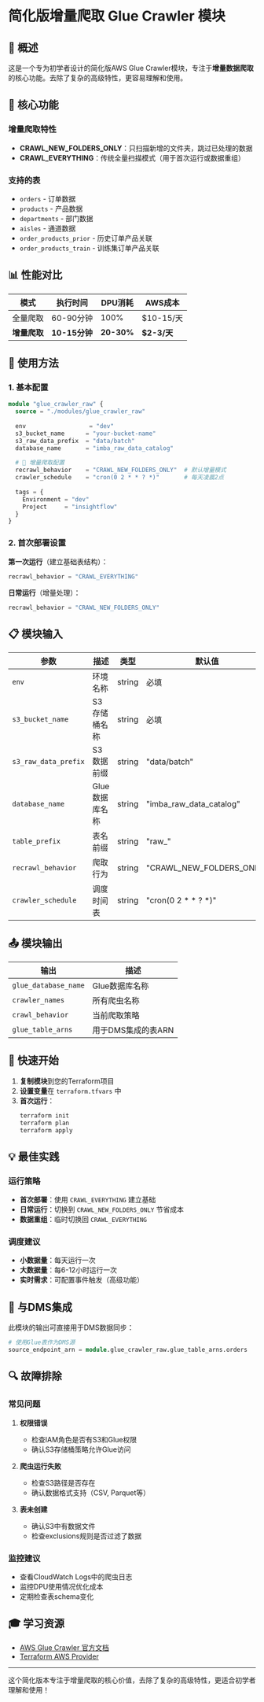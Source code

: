 # 简化版增量爬取 Glue Crawler 模块

## 📖 概述

这是一个专为初学者设计的简化版AWS Glue Crawler模块，专注于**增量数据爬取**的核心功能。去除了复杂的高级特性，更容易理解和使用。

## 🎯 核心功能

### 增量爬取特性
- **CRAWL_NEW_FOLDERS_ONLY**：只扫描新增的文件夹，跳过已处理的数据
- **CRAWL_EVERYTHING**：传统全量扫描模式（用于首次运行或数据重组）

### 支持的表
- `orders` - 订单数据
- `products` - 产品数据  
- `departments` - 部门数据
- `aisles` - 通道数据
- `order_products_prior` - 历史订单产品关联
- `order_products_train` - 训练集订单产品关联

## 📊 性能对比

| 模式 | 执行时间 | DPU消耗 | AWS成本 |
|------|----------|---------|---------|
| 全量爬取 | 60-90分钟 | 100% | $10-15/天 |
| **增量爬取** | **10-15分钟** | **20-30%** | **$2-3/天** |

## 🔧 使用方法

### 1. 基本配置

```terraform
module "glue_crawler_raw" {
  source = "./modules/glue_crawler_raw"
  
  env                  = "dev"
  s3_bucket_name      = "your-bucket-name"
  s3_raw_data_prefix  = "data/batch"
  database_name       = "imba_raw_data_catalog"
  
  # 🚀 增量爬取配置
  recrawl_behavior    = "CRAWL_NEW_FOLDERS_ONLY"  # 默认增量模式
  crawler_schedule    = "cron(0 2 * * ? *)"       # 每天凌晨2点
  
  tags = {
    Environment = "dev"
    Project     = "insightflow"
  }
}
```

### 2. 首次部署设置

**第一次运行**（建立基础表结构）：
```terraform
recrawl_behavior = "CRAWL_EVERYTHING"
```

**日常运行**（增量处理）：
```terraform
recrawl_behavior = "CRAWL_NEW_FOLDERS_ONLY"
```

## 📋 模块输入

| 参数 | 描述 | 类型 | 默认值 |
|------|------|------|--------|
| `env` | 环境名称 | string | 必填 |
| `s3_bucket_name` | S3存储桶名称 | string | 必填 |
| `s3_raw_data_prefix` | S3数据前缀 | string | "data/batch" |
| `database_name` | Glue数据库名称 | string | "imba_raw_data_catalog" |
| `table_prefix` | 表名前缀 | string | "raw_" |
| `recrawl_behavior` | 爬取行为 | string | "CRAWL_NEW_FOLDERS_ONLY" |
| `crawler_schedule` | 调度时间表 | string | "cron(0 2 * * ? *)" |

## 📤 模块输出

| 输出 | 描述 |
|------|------|
| `glue_database_name` | Glue数据库名称 |
| `crawler_names` | 所有爬虫名称 |
| `crawl_behavior` | 当前爬取策略 |
| `glue_table_arns` | 用于DMS集成的表ARN |

## 🚀 快速开始

1. **复制模块**到您的Terraform项目
2. **设置变量**在 `terraform.tfvars` 中
3. **首次运行**：
   ```bash
   terraform init
   terraform plan
   terraform apply
   ```

## 💡 最佳实践

### 运行策略
- **首次部署**：使用 `CRAWL_EVERYTHING` 建立基础
- **日常运行**：切换到 `CRAWL_NEW_FOLDERS_ONLY` 节省成本
- **数据重组**：临时切换回 `CRAWL_EVERYTHING`

### 调度建议
- **小数据量**：每天运行一次
- **大数据量**：每6-12小时运行一次
- **实时需求**：可配置事件触发（高级功能）

## 🎯 与DMS集成

此模块的输出可直接用于DMS数据同步：

```terraform
# 使用Glue表作为DMS源
source_endpoint_arn = module.glue_crawler_raw.glue_table_arns.orders
```

## 🔍 故障排除

### 常见问题

1. **权限错误**
   - 检查IAM角色是否有S3和Glue权限
   - 确认S3存储桶策略允许Glue访问

2. **爬虫运行失败**
   - 检查S3路径是否存在
   - 确认数据格式支持（CSV, Parquet等）

3. **表未创建**
   - 确认S3中有数据文件
   - 检查exclusions规则是否过滤了数据

### 监控建议

- 查看CloudWatch Logs中的爬虫日志
- 监控DPU使用情况优化成本
- 定期检查表schema变化

## 🎓 学习资源

- [AWS Glue Crawler 官方文档](https://docs.aws.amazon.com/glue/latest/dg/add-crawler.html)
- [Terraform AWS Provider](https://registry.terraform.io/providers/hashicorp/aws/latest/docs/resources/glue_crawler)

---

这个简化版本专注于增量爬取的核心价值，去除了复杂的高级特性，更适合初学者理解和使用！
